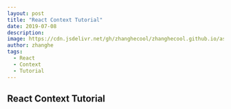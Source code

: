 ```yaml
---
layout: post
title: "React Context Tutorial"
date: 2019-07-08
description:
image: https://cdn.jsdelivr.net/gh/zhanghecool/zhanghecool.github.io/assets/images/default.jpg
author: zhanghe
tags:
  - React
  - Context
  - Tutorial
---
```


## React Context Tutorial
